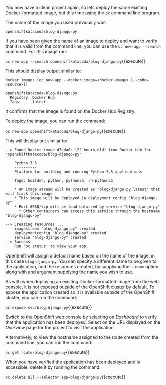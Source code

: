 You now have a clean project again, so lets deploy the same existing Docker-formatted image, but this time using the ``oc`` command line program.

The name of the image you used previously was:

```
openshiftkatacoda/blog-django-py
```

If you have been given the name of an image to deploy and want to verify that it is valid from the command line, you can use the ``oc new-app --search`` command. For this image run:

``oc new-app --search openshiftkatacoda/blog-django-py``{{execute}}

This should display output similar to:

```
Docker images (oc new-app --docker-image=<docker-image> [--code=<source>])
-----
openshiftkatacoda/blog-django-py
  Registry: Docker Hub
  Tags:     latest
```

It confirms that the image is found on the Docker Hub Registry.

To deploy the image, you can run the command:

``oc new-app openshiftkatacoda/blog-django-py``{{execute}}

This will display out similar to:

```
--> Found Docker image d7eda0c (22 hours old) from Docker Hub for "openshiftkatacoda/blog-django-py"

    Python 3.5
    ----------
    Platform for building and running Python 3.5 applications

    Tags: builder, python, python35, rh-python35

    * An image stream will be created as "blog-django-py:latest" that will track this image
    * This image will be deployed in deployment config "blog-django-py"
    * Port 8080/tcp will be load balanced by service "blog-django-py"
      * Other containers can access this service through the hostname "blog-django-py"

--> Creating resources ...
    imagestream "blog-django-py" created
    deploymentconfig "blog-django-py" created
    service "blog-django-py" created
--> Success
    Run 'oc status' to view your app.
```

OpenShift will assign a default name based on the name of the image, in this case ``blog-django-py``. You can specify a different name to be given to the application, and the resources created, by supplying the ``--name`` option along with and argument supplying the name you wish to use.

As with when deploying an existing Docker-formatted image from the web console, it is not exposed outside of the OpenShift cluster by default. To expose the application created so it is available outside of the OpenShift cluster, you can run the command:

``oc expose svc/blog-django-py``{{execute}}

Switch to the OpenShift web console by selecting on _Dashboard_ to verify that the application has been deployed. Select on the URL displayed on the _Overview_ page for the project to visit the application.

Alternatively, to view the hostname assigned to the route created from the command line, you can run the command:

``oc get route/blog-django-py``{{execute}}

When you have verified the application has been deployed and is accessible, delete it by running the command:

``oc delete all --selector app=blog-django-py``{{execute}}